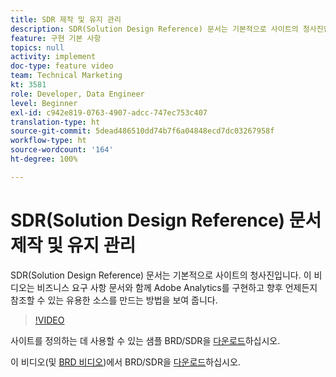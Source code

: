```yaml
---
title: SDR 제작 및 유지 관리
description: SDR(Solution Design Reference) 문서는 기본적으로 사이트의 청사진입니다. 이 비디오는 비즈니스 요구 사항 문서와 함께 Adobe Analytics를 구현하고 향후 언제든지 참조할 수 있는 유용한 소스를 만드는 방법을 보여 줍니다.
feature: 구현 기본 사항
topics: null
activity: implement
doc-type: feature video
team: Technical Marketing
kt: 3581
role: Developer, Data Engineer
level: Beginner
exl-id: c942e819-0763-4907-adcc-747ec753c407
translation-type: ht
source-git-commit: 5dead486510dd74b7f6a04848ecd7dc03267958f
workflow-type: ht
source-wordcount: '164'
ht-degree: 100%

---
```


# SDR(Solution Design Reference) 문서 제작 및 유지 관리

SDR(Solution Design Reference) 문서는 기본적으로 사이트의 청사진입니다. 이 비디오는 비즈니스 요구 사항 문서와 함께 Adobe Analytics를 구현하고 향후 언제든지 참조할 수 있는 유용한 소스를 만드는 방법을 보여 줍니다.

>[!VIDEO](https://video.tv.adobe.com/v/28754/?quality=12)

사이트를 정의하는 데 사용할 수 있는 샘플 BRD/SDR을 [다운로드](https://analytics.enablementadobe.com/files/brd-sdr-sample-template.xlsx)하십시오.

이 비디오(및 [BRD 비디오](creating-a-business-requirements-document.md))에서 BRD/SDR을 [다운로드](https://analytics.enablementadobe.com/files/geometrixx-clothiers-brd-sdr.xlsx)하십시오.
